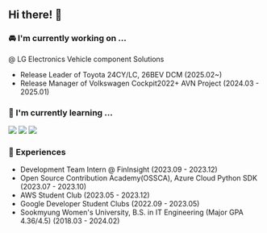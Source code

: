 ## Hi there! 👋

### 🚘 I'm currently working on ...

@ LG Electronics Vehicle component Solutions
- Release Leader of Toyota 24CY/LC, 26BEV DCM
(2025.02~)
- Release Manager of Volkswagen Cockpit2022+
AVN Project (2024.03 - 2025.01)

### 🌱 I'm currently learning ...

<img src="https://img.shields.io/badge/-C++-00599C?logo=c%2B%2B&style=flat"/> <img src="https://img.shields.io/badge/Amazon AWS-3776AB?style=flat-round&logo=amazonaws&logoColor=white"/> <img src="https://img.shields.io/badge/Google Cloud Platform-4285F4?style=flat-round&logo=googlecloud&logoColor=white"/> 

### 🔭 Experiences

- Development Team Intern @ FinInsight (2023.09 - 2023.12)
- Open Source Contribution Academy(OSSCA), Azure Cloud Python SDK (2023.07 - 2023.10)
- AWS Student Club (2023.05 - 2023.12)
- Google Developer Student Clubs (2022.09 - 2023.05)
- Sookmyung Women's University, B.S. in IT Engineering (Major GPA 4.36/4.5) (2018.03 - 2024.02)



<!-- [![Solved.ac Profile](http://mazassumnida.wtf/api/generate_badge?boj=hluvee)](https://solved.ac/hluvee) -->

<!--
**oxxsusu/oxxsusu** is a ✨ _special_ ✨ repository because its `README.md` (this file) appears on your GitHub profile.

Here are some ideas to get you started:

- 🔭 I’m currently working on ...
- 🌱 I’m currently learning ...
- 👯 I’m looking to collaborate on ...
- 🤔 I’m looking for help with ...
- 💬 Ask me about ...
- 📫 How to reach me: ...
- 😄 Pronouns: ...
- ⚡ Fun fact: ...
-->
